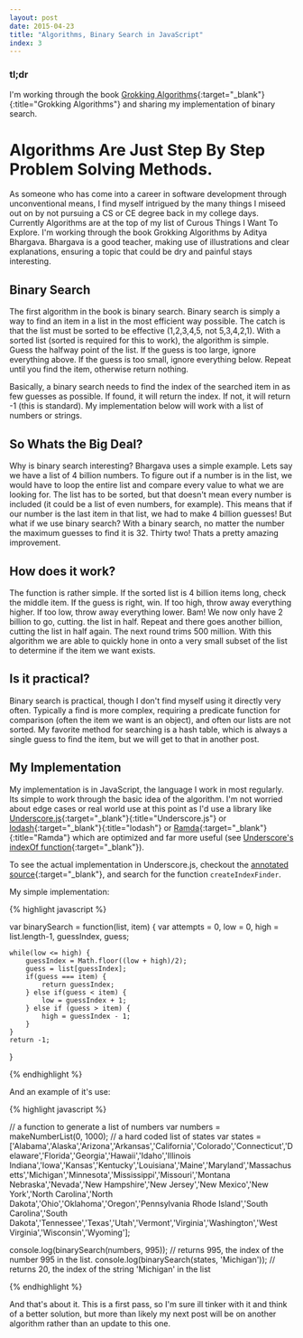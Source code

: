 ```yaml
---
layout: post
date: 2015-04-23
title: "Algorithms, Binary Search in JavaScript"
index: 3
---
```


### tl;dr

I'm working through the book
[Grokking Algorithms]('http://www.amazon.com/Grokking-Algorithms-illustrated-programmers-curious/dp/1617292230'){:target="_blank"}{:title="Grokking Algorithms"} and sharing my implementation of binary search.

# Algorithms Are Just Step By Step Problem Solving Methods.

As someone who has come into a career in software development through unconventional means, I find
myself intrigued by the many things I miseed out on by not pursuing a CS or CE degree back in my college
days.  Currently Algorithms are at the top of my list of Curous Things I Want To Explore.  I'm working
through the book Grokking Algorithms by Aditya Bhargava.  Bhargava is a good teacher, making use of illustrations
and clear explanations, ensuring a topic that could be dry and painful stays interesting.

## Binary Search

The first algorithm in the book is binary search.  Binary search is simply a way to find an item in a list in
the most efficient way possible.  The catch is that the list must be sorted to be effective (1,2,3,4,5, not 5,3,4,2,1).  With a sorted list (sorted is required for this to work), the algorithm is simple.  Guess the halfway point of the list.  If the guess
is too large, ignore everything above.  If the guess is too small, ignore everything below.  Repeat until you
find the item, otherwise return nothing.

Basically, a binary search needs to find the index of the searched item in as few guesses as possible. If
found, it will return the index. If not, it will return -1 (this is standard). My implementation below will
work with a list of numbers or strings.

## So Whats the Big Deal?

Why is binary search interesting?  Bhargava uses a simple example.  Lets say we have a list of 4 billion numbers.  To
figure out if a number is in the list, we would have to loop the entire list and compare every value to what we are
looking for.  The list has to be sorted, but that doesn't mean every number is included (it could be a list of even
numbers, for example).  This means that if our number is the last item in that list, we had to make 4 billion guesses!
But what if we use binary search?  With a binary search, no matter the number the maximum guesses to find it is 32.
Thirty two!  Thats a pretty amazing improvement.

## How does it work?

The function is rather simple.  If the sorted list is 4 billion items long, check the middle item.  If the guess is right, win.
If too high, throw away everything higher. If too low, throw away everything lower. Bam! We now only have 2 billion to go, cutting.  the list in half.  Repeat and there goes another billion, cutting the list in half again.  The next round trims 500 million.
With this algorithm we are able to quickly hone in onto a very small subset of the list to determine if the item we want exists.

## Is it practical?

Binary search is practical, though I don't find myself using it directly very often.  Typically a find is more complex, requiring
a predicate function for comparison (often the item we want is an object), and often our lists are not sorted.  My favorite method
for searching is a hash table, which is always a single guess to find the item, but we will get to that in another post.

## My Implementation

My implementation is in JavaScript, the language I work in most regularly.  Its simple to work through the
basic idea of the algorithm. I'm not worried about edge cases or real world use at this point as I'd use a
library like
[Underscore.js](http://underscorejs.org/){:target="_blank"}{:title="Underscore.js"} or
[lodash](https://lodash.com/){:target="_blank"}{:title="lodash"} or
[Ramda](http://ramdajs.com/docs/){:target="_blank"}{:title="Ramda"}
which are optimized and far more useful (see
[Underscore's indexOf function](http://underscorejs.org/#indexOf){:target="_blank"}).

To see the actual implementation in Underscore.js, checkout the
[annotated source](http://underscorejs.org/docs/underscore.html){:target="_blank"}, and search for the
function `createIndexFinder`.

My simple implementation:

{% highlight javascript %}

var binarySearch = function(list, item) {
    var attempts = 0,
        low = 0,
        high = list.length-1,
        guessIndex,
        guess;

    while(low <= high) {
        guessIndex = Math.floor((low + high)/2);
        guess = list[guessIndex];
        if(guess === item) {
            return guessIndex;
        } else if(guess < item) {
            low = guessIndex + 1;
        } else if (guess > item) {
            high = guessIndex - 1;
        }
    }
    return -1;
}

{% endhighlight %}

And an example of it's use:

{% highlight javascript %}

// a function to generate a list of numbers
var numbers = makeNumberList(0, 1000);
// a hard coded list of states
var states = ['Alabama','Alaska','Arizona','Arkansas','California','Colorado','Connecticut','Delaware','Florida','Georgia','Hawaii','Idaho','Illinois Indiana','Iowa','Kansas','Kentucky','Louisiana','Maine','Maryland','Massachusetts','Michigan','Minnesota','Mississippi','Missouri','Montana Nebraska','Nevada','New Hampshire','New Jersey','New Mexico','New York','North Carolina','North Dakota','Ohio','Oklahoma','Oregon','Pennsylvania Rhode Island','South Carolina','South Dakota','Tennessee','Texas','Utah','Vermont','Virginia','Washington','West Virginia','Wisconsin','Wyoming'];

console.log(binarySearch(numbers, 995)); // returns 995, the index of the number 995 in the list.
console.log(binarySearch(states, 'Michigan')); // returns 20, the index of the string 'Michigan' in the list

{% endhighlight %}

And that's about it.  This is a first pass, so I'm sure ill tinker with it and think of a better solution, but more than
likely my next post will be on another algorithm rather than an update to this one.


